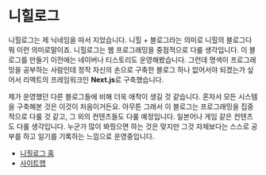 # 니힐로그
니힐로그는 제 닉네임을 따서 지었습니다. 니힐 + 블로그라는 의미로 니힐의 블로그다 뭐 이런 의미로말이죠. 니힐로그는 웹 프로그래밍을 중점적으로 다룰 생각입니다. 이 블로그를 만들기 이전에는 네이버나 티스토리도 운영해봤습니다. 그런데 명색이 프로그래밍을 공부하는 사람인데 정작 자신의 손으로 구축한 블로그 하나 없어서야 되겠는가 싶어서 리액트의 프레임워크인 **Next.js**로 구축했습니다.

제가 운영했던 다른 블로그들에 비해 더욱 애착이 생길 것 같습니다. 혼자서 모든 시스템을 구축해본 것은 이것이 처음이거든요. 아무튼 그래서 이 블로그는 프로그래밍을 집중적으로 다룰 것 같고, 그 외의 컨텐츠들도 다룰 예정입니다. 일본어나 게임 같은 컨텐츠도 다룰 생각입니다. 누군가 많이 봐줬으면 하는 것은 맞지만 그것 자체보다는 스스로 공부를 하고 일기를 기록하는 느낌으로 운영중입니다.

* [니힐로그 홈](https://nihilog.github.io)
* [사이트맵](https://nihilog.github.io/sitemap.xml)
